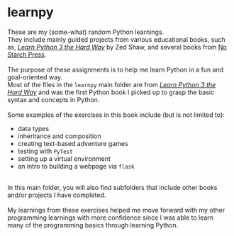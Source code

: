 # learnpy

These are my (some-what) random Python learnings. <br>
They include mainly guided projects from various educational books, such as, [*Learn Python 3 the Hard Way*](https://shop.learncodethehardway.org/) by Zed Shaw, and several books from [No Starch Press](https://nostarch.com/).<br><br>
The purpose of these assignments is to help me learn Python in a fun and goal-oriented way.<br>
Most of the files in the `learnpy` main folder are from [*Learn Python 3 the Hard Way*](https://shop.learncodethehardway.org/) and was the first Python book I picked up to grasp the basic syntax and concepts in Python. <br><br>
Some examples of the exercises in this book include (but is not limited to):<br>
- data types
- inheritance and composition
- creating text-based adventure games
- testing with `PyTest`
- setting up a virtual environment
- an intro to building a webpage via `flask`

<br>
In this main folder, you will also find subfolders that include other books and/or projects I have completed.
<br>
<br>
My learnings from these exercises helped me move forward with my other programming learnings with more confidence since I was able to learn many of the programming basics through learning Python. 
